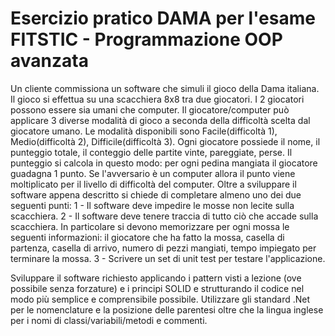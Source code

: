 # Esercizio pratico DAMA per l'esame FITSTIC - Programmazione OOP avanzata
Un cliente commissiona un software che simuli il gioco della Dama italiana.
Il gioco si effettua su una scacchiera 8x8 tra due giocatori.
I 2 giocatori possono essere sia umani che computer.
Il giocatore/computer può applicare 3 diverse modalità di gioco a seconda della difficoltà scelta dal giocatore umano.
Le modalità disponibili sono Facile(difficoltà 1), Medio(difficoltà 2), Difficile(difficoltà 3).
Ogni giocatore possiede il nome, il punteggio totale, il conteggio delle partite vinte, pareggiate, perse.
Il punteggio si calcola in questo modo: per ogni pedina mangiata il giocatore guadagna 1 punto. Se l'avversario è un computer allora il punto viene moltiplicato per il livello di difficoltà del computer.
Oltre a sviluppare il software appena descritto si chiede di completare almeno uno dei due seguenti punti:
1 - Il software deve impedire le mosse non lecite sulla scacchiera.
2 - Il software deve tenere traccia di tutto ciò che accade sulla scacchiera. In particolare si devono memorizzare per ogni mossa le seguenti informazioni: il giocatore che ha fatto la mossa, casella di partenza, casella di arrivo, numero di pezzi mangiati, tempo impiegato per terminare la mossa.
3 - Scrivere un set di unit test per testare l'applicazione.

Sviluppare il software richiesto applicando i pattern visti a lezione (ove possibile senza forzature) e i principi SOLID e strutturando il codice nel modo più semplice e comprensibile possibile.
Utilizzare gli standard .Net per le nomenclature e la posizione delle parentesi oltre che la lingua inglese per i nomi di classi/variabili/metodi e commenti.

